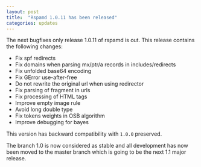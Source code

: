 ```yaml
---
layout: post
title:  "Rspamd 1.0.11 has been released"
categories: updates
---
```


The next bugfixes only release 1.0.11 of rspamd is out. This release contains the following changes:

* Fix spf redirects
* Fix domains when parsing mx/ptr/a records in includes/redirects
* Fix unfolded base64 encoding
* Fix GError use-after-free
* Do not rewrite the original url when using redirector
* Fix parsing of fragment in urls
* Fix processing of HTML tags
* Improve empty image rule
* Avoid long double type
* Fix tokens weights in OSB algorithm
* Improve debugging for bayes

This version has backward compatibility with `1.0.0` preserved.

The branch 1.0 is now considered as stable and all development has now been moved to the master branch which is going to be the next 1.1 major release.
